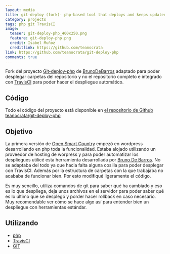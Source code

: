 ```yaml
---
layout: media
title: git-deploy (fork)- php-based tool that deploys and keeps updated git repository to FTP/SFTP server
category: projects
tags: php git TravisCI
image:
  teaser: git-deploy-php_400x250.png
  feature: git-deploy-php.png
  credit: Isabel Muñoz
  creditlink: https://github.com/teanocrata
link: https://github.com/teanocrata/git-deploy-php
comments: true
---
```


Fork del proyecto [Git-deploy-php](http://brunodebarros.github.io/git-deploy-php/) de [BrunoDeBarros](https://github.com/BrunoDeBarros) adaptado para poder desplegar carpetas del repositorio y no el repositorio completo e integrado con [TravisCI](https://travis-ci.org/) para poder hacer el despliegue automático.

## Código

Todo el código del proyecto está disponible en [el repositorio de Github teanocrata/git-deploy-php](https://github.com/teanocrata/git-deploy-php)

## Objetivo

La primera versión de [Open Smart Country](https://opensmartcountry.com/) empezó en wordpress desarrollando en php toda la funcionalidad. Estaba alojado utilizando un proveedor de hosting de worpress y para poder automatizar los despliegues utilicé esta herramienta desarrollada por [Bruno De Barros](https://github.com/BrunoDeBarros). No se adaptaba del todo ya que hacia falta alguna cosilla para poder desplegar con TravisCI. Además por la estructura de carpetas con la que trabajaba no acababa de funcionar bien. Por esto modifiqué ligeramente el código.

Es muy sencillo, utiliza comandos de git para saber qué ha cambiado y eso es lo que despliega, deja unos archivos en el servidor para poder saber qué es lo último que se desplegó y porder hacer rollback en caso necesario. Muy recomendable ver cómo se hace algo así para entender bien un despliegue con herramientas estándar.

## Utilizando

* [php](https://secure.php.net/)
* [TravisCI](https://travis-ci.org/)
* [GIT](https://git-scm.com/)

